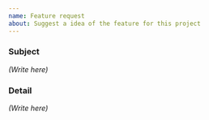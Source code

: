 ```yaml
---
name: Feature request
about: Suggest a idea of the feature for this project
---
```


### Subject

*(Write here)*



### Detail

*(Write here)*

